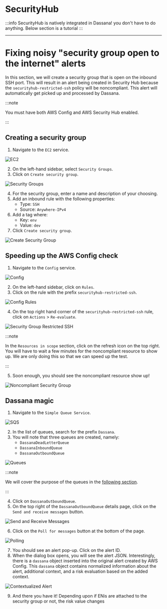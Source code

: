 # SecurityHub

:::info
SecurityHub is natively integrated in Dassana! you don't have to do anything. Below section is a tutorial
:::

---

# Fixing noisy "security group open to the internet" alerts

In this section, we will create a security group that is open on the inbound SSH port. This will result in an alert being created in Security Hub because the `securityhub-restricted-ssh` policy will be noncompliant. This alert will automatically get picked up and processed by Dassana.

:::note

You must have both AWS Config and AWS Security Hub enabled.

:::

## Creating a security group

1. Navigate to the `EC2` service.

![EC2](/img/guides/vendor-setup/security-hub/ec2.png)

2. On the left-hand sidebar, select `Security Groups`.
3. Click on `Create security group`.

![Security Groups](/img/guides/vendor-setup/security-hub/securityGroups.png)

4. For the security group, enter a name and description of your choosing.
5. Add an inbound rule with the following properties:
    - Type: `SSH`
    - Source: `Anywhere-IPv4`
6. Add a tag where:
    - Key: `env`
    - Value: `dev`
7. Click `Create security group`.

![Create Security Group](/img/guides/vendor-setup/security-hub/createSecurityGroup.png)

## Speeding up the AWS Config check

1. Navigate to the `Config` service.

![Config](/img/guides/vendor-setup/security-hub/config.png)

2. On the left-hand sidebar, click on `Rules`.
3. Click on the rule with the prefix `securityhub-restricted-ssh`.

![Config Rules](/img/guides/vendor-setup/security-hub/configRules.png)

4. On the top right hand corner of the `securityhub-restricted-ssh` rule, click on `Actions` > `Re-evaluate`.

![Security Group Restricted SSH](/img/guides/vendor-setup/security-hub/securityGroupRestrictedSSH.png)

:::note

In the `Resources in scope` section, click on the refresh icon on the top right. You will have to wait a few minutes for the noncompliant resource to show up. We are only doing this so that we can speed up the test.

:::

5. Soon enough, you should see the noncompliant resource show up!

![Noncompliant Security Group](/img/guides/vendor-setup/security-hub/noncompliantSecurityGroup.png)

## Dassana magic

1. Navigate to the `Simple Queue Service`.

![SQS](/img/guides/vendor-setup/security-hub/sqs.png)

2. In the list of queues, search for the prefix `Dassana`.
3. You will note that three queues are created, namely:
    - `DassanaDeadLetterQueue`
    - `DassanaInboundQueue`
    - `DassanaOutboundQueue`

![Queues](/img/guides/vendor-setup/security-hub/queues.png)

:::note

We will cover the purpose of the queues in the [following section](/docs/how-it-works/alert-lifecycle).

:::

4. Click on `DassanaOutboundQueue`.
5. On the top right of the `DassanaOutboundQueue` details page, click on the `Send and receive messages` button.

![Send and Receive Messages](/img/guides/vendor-setup/security-hub/sendAndReceiveMessages.png)

6. Click on the `Poll for messages` button at the bottom of the page.

![Polling](/img/guides/vendor-setup/security-hub/polling.png)

7. You should see an alert pop-up. Click on the alert ID.
8. When the dialog box opens, you will see the alert JSON. Interestingly, there is a `dassana` object inserted into the original alert created by AWS Config. This `dassana` object contains normalized information about the alert, additional context, and a risk evaluation based on the added context.

![Contextualized Alert](/img/guides/vendor-setup/security-hub/contextualizedAlert.png)

9. And there you have it! Depending upon if ENis are attached to the security group or not, the risk value changes
